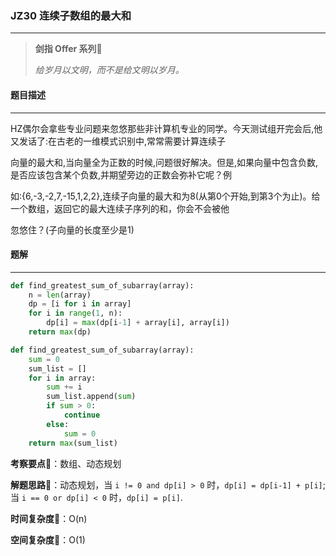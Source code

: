 ### JZ30 连续子数组的最大和

---



> **剑指 Offer 系列**🌟
>
> *给岁月以文明，而不是给文明以岁月。*



#### 题目描述

---

HZ偶尔会拿些专业问题来忽悠那些非计算机专业的同学。今天测试组开完会后,他又发话了:在古老的一维模式识别中,常常需要计算连续子

向量的最大和,当向量全为正数的时候,问题很好解决。但是,如果向量中包含负数,是否应该包含某个负数,并期望旁边的正数会弥补它呢？例

如:{6,-3,-2,7,-15,1,2,2},连续子向量的最大和为8(从第0个开始,到第3个为止)。给一个数组，返回它的最大连续子序列的和，你会不会被他

忽悠住？(子向量的长度至少是1)



#### 题解

---

```python
def find_greatest_sum_of_subarray(array):
    n = len(array)
    dp = [i for i in array]
    for i in range(1, n):
        dp[i] = max(dp[i-1] + array[i], array[i])
    return max(dp)
```



```python
def find_greatest_sum_of_subarray(array):
    sum = 0
    sum_list = []
    for i in array:
        sum += i
        sum_list.append(sum)
        if sum > 0:
            continue
        else:
            sum = 0
    return max(sum_list)
```



**考察要点**🍥：数组、动态规划

**解题思路**🍬：动态规划，当 `i != 0 and dp[i] > 0` 时，`dp[i] = dp[i-1] + p[i]`; 当 `i == 0 or dp[i] < 0` 时，`dp[i] = p[i]`.



**时间复杂度**🍉：O(n)

**空间复杂度**🍭：O(1)

